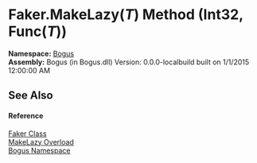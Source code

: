 # Faker.MakeLazy(*T*) Method (Int32, Func(*T*))
 

**Namespace:**&nbsp;<a href="N_Bogus">Bogus</a><br />**Assembly:**&nbsp;Bogus (in Bogus.dll) Version: 0.0.0-localbuild built on 1/1/2015 12:00:00 AM

## See Also


#### Reference
<a href="T_Bogus_Faker">Faker Class</a><br /><a href="Overload_Bogus_Faker_MakeLazy">MakeLazy Overload</a><br /><a href="N_Bogus">Bogus Namespace</a><br />